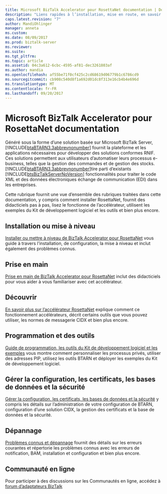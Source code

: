 ```yaml
---
title: Microsoft BizTalk Accelerator pour RosettaNet documentation | Documents Microsoft
description: "Liens rapides à l’installation, mise en route, en savoir plus, programmation et outils d’administration et résolution des problèmes de l’accélérateur RosettaNet (BTARN) dans BizTalk Server"
caps.latest.revision: "7"
author: MandiOhlinger
manager: anneta
ms.custom: 
ms.date: 08/09/2017
ms.prod: biztalk-server
ms.reviewer: 
ms.suite: 
ms.tgt_pltfrm: 
ms.topic: article
ms.assetid: 04c3a612-6cbc-4595-af81-dec3261803af
ms.author: mandia
ms.openlocfilehash: af55be71f0cf425c2cd68619d06779b1c6786cd9
ms.sourcegitcommit: cb908c540d8f1a692d01dc8f313e16cb4b4e696d
ms.translationtype: MT
ms.contentlocale: fr-FR
ms.lasthandoff: 09/20/2017
---
```

# <a name="microsoft-biztalk-accelerator-for-rosettanet-documentation"></a>Microsoft BizTalk Accelerator pour RosettaNet documentation

 Généré sous la forme d’une solution basée sur Microsoft BizTalk Server, [!INCLUDE[btaBTARN3.3abbrevnonumber](../../includes/btabtarn3-3abbrevnonumber-md.md)] fournit la plateforme et les applications nécessaires pour développer des solutions conformes RNIF. Ces solutions permettent aux utilisateurs d’automatiser leurs processus e-business, telles que la gestion des commandes et de gestion des stocks. [!INCLUDE[btaBTARN3.3abbrevnonumber](../../includes/btabtarn3-3abbrevnonumber-md.md)]tire parti d’existants [!INCLUDE[btsBizTalkServerNoVersion](../../includes/btsbiztalkservernoversion-md.md)] fonctionnalités pour traiter le code XML et des données électroniques échange de communication (EDI) dans les entreprises.  

Cette rubrique fournit une vue d’ensemble des rubriques traitées dans cette documentation, y compris comment installer RosettaNet, fournit des didacticiels pas à pas, lisez le fonctionne de l’accélérateur, utilisent les exemples du Kit de développement logiciel et les outils et bien plus encore.

## <a name="install-or-upgrade"></a>Installation ou mise à niveau
[Installer ou mettre à niveau de BizTalk Accelerator pour RosettaNet](install-configure-upgrade-uninstall-troubleshoot-rosettanet.md) vous guide à travers l’installation, de configuration, la mise à niveau et inclut également des problèmes connus.

## <a name="get-started"></a>Prise en main
[Prise en main de BizTalk Accelerator pour RosettaNet](get-started-with-biztalk-accelerator-for-rosettanet.md) inclut des didacticiels pour vous aider à vous familiariser avec cet accélérateur.

## <a name="learn"></a>Découvrir
[En savoir plus sur l’accélérateur RosettaNet](learn-the-rosettanet-accelerator-and-the-biztalk-tools-available.md) explique comment ce fonctionnement accélérateurs, décrit certains outils que vous pouvez utiliser, les normes de messagerie CIDX et bien plus encore.

## <a name="programming-and-tooling"></a>Programmation et des outils
[Guide de programmation, les outils du Kit de développement logiciel et les exemples](programming-guide-SDK-tools-and-samples.md) vous montre comment personnaliser les processus privés, utiliser des adresses PIP, utilisez les outils BTARN et déployer les exemples du Kit de développement logiciel. 

## <a name="manage-configuration-certificates-databases-and-security"></a>Gérer la configuration, les certificats, les bases de données et la sécurité
[Gérer la configuration, les certificats, les bases de données et la sécurité](manage-configuration-certificates-databases-security.md) y compris les détails sur l’administration de votre configuration de BTARN, configuration d’une solution CIDX, la gestion des certificats et la base de données et la sécurité.

## <a name="troubleshooting"></a>Dépannage
[Problèmes connus et dépannage](troubleshooting-and-known-issues-in-rosettanet.md) fournit des détails sur les erreurs courantes et répertorie les problèmes connus avec les erreurs de notification, BAM, installation et configuration et bien plus encore.

## <a name="online-community"></a>Communauté en ligne  
 Pour participer à des discussions sur les Communautés en ligne, accédez à [forum d’adaptateurs BizTalk](https://social.msdn.microsoft.com/Forums/en-US/home?forum=biztalkr2adapters)